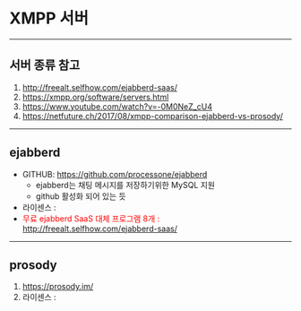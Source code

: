 XMPP 서버
=========
<hr/>

서버 종류 참고
--------

1. http://freealt.selfhow.com/ejabberd-saas/
1. https://xmpp.org/software/servers.html
1. https://www.youtube.com/watch?v=-0M0NeZ_cU4
1. https://netfuture.ch/2017/08/xmpp-comparison-ejabberd-vs-prosody/

<hr/>

## ejabberd
- GITHUB: https://github.com/processone/ejabberd
	- ejabberd는 채팅 메시지를 저장하기위한 MySQL 지원
	- github 활성화 되어 있는 듯
- 라이센스 :
- <span style="color:red">무료 ejabberd SaaS 대체 프로그램 8개 : http://freealt.selfhow.com/ejabberd-saas/ </span>



<hr/>

## prosody
1. https://prosody.im/
2. 라이센스 : 
